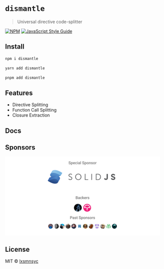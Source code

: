 # `dismantle`

> Universal directive code-splitter

[![NPM](https://img.shields.io/npm/v/dismantle.svg)](https://www.npmjs.com/package/dismantle) [![JavaScript Style Guide](https://badgen.net/badge/code%20style/airbnb/ff5a5f?icon=airbnb)](https://github.com/airbnb/javascript)

## Install

```bash
npm i dismantle
```

```bash
yarn add dismantle
```

```bash
pnpm add dismantle
```

## Features

- Directive Splitting
- Function Call Splitting
- Closure Extraction

## Docs


## Sponsors

![Sponsors](https://github.com/lxsmnsyc/sponsors/blob/main/sponsors.svg?raw=true)

## License

MIT © [lxsmnsyc](https://github.com/lxsmnsyc)
